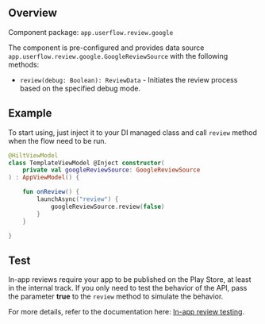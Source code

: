 ## Overview

Component package: `app.userflow.review.google`

The component is pre-configured and provides data source `app.userflow.review.google.GoogleReviewSource` with the following methods:

- `review(debug: Boolean): ReviewData` - Initiates the review process based on the specified debug mode.

## Example

To start using, just inject it to your DI managed class and call `review` method when the flow need to be run.

```kotlin
@HiltViewModel
class TemplateViewModel @Inject constructor(
    private val googleReviewSource: GoogleReviewSource
) : AppViewModel() {

    fun onReview() {
        launchAsync("review") {
            googleReviewSource.review(false)
        }
    }

}
```

## Test

In-app reviews require your app to be published on the Play Store, at least in the internal track.
If you only need to test the behavior of the API, pass the parameter **true** to the `review` method to simulate the behavior.

For more details, refer to the documentation here: [In-app review testing](https://developer.android.com/guide/playcore/in-app-review/test).